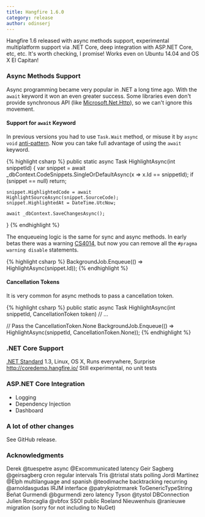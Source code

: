 ```yaml
---
title: Hangfire 1.6.0
category: release
author: odinserj
---
```


Hangfire 1.6 released with async methods support, experimental multiplatform support via .NET Core, deep integration with ASP.NET Core, etc, etc. It's worth checking, I promise! Works even on Ubuntu 14.04 and OS X El Capitan!

### Async Methods Support

Async programming became very popular in .NET a long time ago. With the `await` keyword it won an even greater success. Some libraries even don't provide synchronous API (like [Microsoft.Net.Http](https://www.nuget.org/packages/Microsoft.Net.Http/)), so we can't ignore this movement.

#### Support for `await` Keyword

In previous versions you had to use `Task.Wait` method, or misuse it by `async void` [anti-pattern](https://msdn.microsoft.com/en-us/magazine/jj991977.aspx). Now you can take full advantage of using the `await` keyword.

{% highlight csharp %}
public static async Task HighlightAsync(int snippetId)
{
    var snippet = await _dbContext.CodeSnippets.SingleOrDefaultAsync(x => x.Id == snippetId);
    if (snippet == null) return;

    snippet.HighlightedCode = await HighlightSourceAsync(snippet.SourceCode);
    snippet.HighlightedAt = DateTime.UtcNow;

    await _dbContext.SaveChangesAsync();
}
{% endhighlight %}

The enqueueing logic is the same for sync and async methods. In early betas there was a warning [CS4014](https://msdn.microsoft.com/en-us/library/hh873131.aspx), but now you can remove all the `#pragma warning disable` statements.

{% highlight csharp %}
BackgroundJob.Enqueue(() => HighlightAsync(snippet.Id));
{% endhighlight %}

#### Cancellation Tokens

It is very common for async methods to pass a cancellation token. 

{% highlight csharp %}
public static async Task HighlightAsync(int snippetId, CancellationToken token) // ...

// Pass the CancellationToken.None
BackgroundJob.Enqueue(() => HighlightAsync(snippetId, CancellationToken.None));
{% endhighlight %}

### .NET Core Support

[.NET Standard](https://docs.microsoft.com/en-us/dotnet/articles/standard/library) 1.3, 
Linux, OS X,
Runs everywhere,
Surprise
http://coredemo.hangfire.io/
Still experimental, no unit tests

### ASP.NET Core Integration

* Logging
* Dependency Injection
* Dashboard

### A lot of other changes

See GitHub release.

### Acknowledgments

Derek @tuespetre async
@Excommunicated latency
Geir Sagberg @geirsagberg cron regular intervals
Tris @tristal stats polling
Jordi Martínez @Elph multilanguage and spanish
@teodimache backtracking recurring
@arnoldasgudas IRJM interface
@patrykpiotrmarek ToGenericTypeString
Beñat Gurmendi @bgurmendi zero latency
Tyson @tystol DBConnection
Julien Roncaglia @vbfox SSOI public
Roeland Nieuwenhuis @ranieuwe migration (sorry for not including to NuGet)